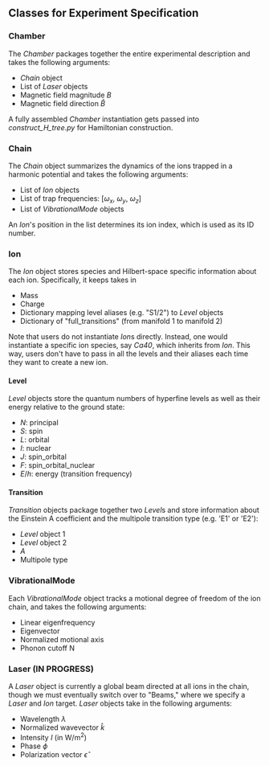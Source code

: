 ## Classes for Experiment Specification

### Chamber

The _Chamber_ packages together the entire experimental description and takes the following arguments:

- _Chain_ object
- List of _Laser_ objects
- Magnetic field magnitude $B$
- Magnetic field direction $\hat{B}$

A fully assembled _Chamber_ instantiation gets passed into _construct_H_tree.py_ for Hamiltonian construction.

### Chain

The _Chain_ object summarizes the dynamics of the ions trapped in a harmonic potential and takes the following arguments:

- List of _Ion_ objects
- List of trap frequencies: [$\omega_x$, $\omega_y$, $\omega_z$]
- List of _VibrationalMode_ objects

An _Ion_'s position in the list determines its ion index, which is used as its ID number.

### Ion

The _Ion_ object stores species and Hilbert-space specific information about each ion. Specifically, it keeps takes in

- Mass
- Charge
- Dictionary mapping level aliases (e.g. "S1/2") to _Level_ objects
- Dictionary of "full_transitions" (from manifold 1 to manifold 2)

Note that users do not instantiate *Ion*s directly. Instead, one would instantiate a specific ion species, say _Ca40_, which inherits from _Ion_. This way, users don't have to pass in all the levels and their aliases each time they want to create a new ion.

#### Level

_Level_ objects store the quantum numbers of hyperfine levels as well as their energy relative to the ground state:

- $N$: principal
- $S$: spin
- $L$: orbital
- $I$: nuclear
- $J$: spin_orbital
- $F$: spin_orbital_nuclear
- $E/h$: energy (transition frequency)

#### Transition

_Transition_ objects package together two *Level*s and store information about the Einstein A coefficient and the multipole transition type (e.g. 'E1' or 'E2'):

- _Level_ object 1
- _Level_ object 2
- $A$
- Multipole type

### VibrationalMode

Each _VibrationalMode_ object tracks a motional degree of freedom of the ion chain, and takes the following arguments:

- Linear eigenfrequency
- Eigenvector
- Normalized motional axis
- Phonon cutoff N

### Laser (IN PROGRESS)

A _Laser_ object is currently a global beam directed at all ions in the chain, though we must eventually switch over to "Beams," where we specify a _Laser_ and _Ion_ target. _Laser_ objects take in the following arguments:

- Wavelength $\lambda$
- Normalized wavevector $\hat{k}$
- Intensity $I$ (in $\text{W}/\text{m}^2$)
- Phase $\phi$
- Polarization vector $\hat{\epsilon}$
